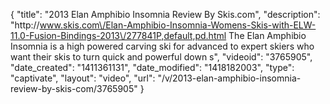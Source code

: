 {
    "title": "2013 Elan Amphibio Insomnia Review By Skis.com",
    "description": "http:\/\/www.skis.com\/Elan-Amphibio-Insomnia-Womens-Skis-with-ELW-11.0-Fusion-Bindings-2013\/277841P,default,pd.html  The Elan Amphibio Insomnia is a high powered carving ski for advanced to expert skiers who want their skis to turn quick and powerful down s",
    "videoid": "3765905",
    "date_created": "1411361131",
    "date_modified": "1418182003",
    "type": "captivate",
    "layout": "video",
    "url": "\/v\/2013-elan-amphibio-insomnia-review-by-skis-com\/3765905"
}